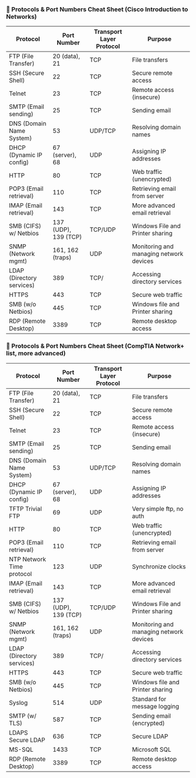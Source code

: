 ### 🧠 Protocols & Port Numbers Cheat Sheet (Cisco Introduction to Networks)

| **Protocol**               | **Port Number** | **Transport Layer Protocol** | **Purpose**                                      |
|---------------------------|-----------------|-------------------------------|--------------------------------------------------|
| FTP (File Transfer)       | 20 (data), 21   | TCP                           | File transfers                                   |
| SSH (Secure Shell)        | 22              | TCP                           | Secure remote access                             |
| Telnet                    | 23              | TCP                           | Remote access (insecure)                         |
| SMTP (Email sending)      | 25              | TCP                           | Sending email                                    |
| DNS (Domain Name System)  | 53              | UDP/TCP                       | Resolving domain names                           |
| DHCP (Dynamic IP config)  | 67 (server), 68 | UDP                           | Assigning IP addresses                           |
| HTTP                      | 80              | TCP                           | Web traffic (unencrypted)                        |
| POP3 (Email retrieval)    | 110             | TCP                           | Retrieving email from server                     |
| IMAP (Email retrieval)    | 143             | TCP                           | More advanced email retrieval                    |
| SMB (CIFS) w/ Netbios     | 137 (UDP), 139 (TCP)| TCP/UDP                   | Windows File and Printer sharing                 |
| SNMP (Network mgmt)       | 161, 162 (traps)| UDP                           | Monitoring and managing network devices          |
| LDAP (Directory services) | 389             | TCP/                          | Accessing directory services                     |
| HTTPS                     | 443             | TCP                           | Secure web traffic                               |
| SMB (w/o Netbios)         | 445             | TCP                           | Windows file and Printer sharing                 |
| RDP (Remote Desktop)      | 3389            | TCP                           | Remote desktop access                            |



### 🧠 Protocols & Port Numbers Cheat Sheet (CompTIA Network+ list, more advanced)
| **Protocol**               | **Port Number** | **Transport Layer Protocol** | **Purpose**                                      |
|---------------------------|-----------------|-------------------------------|--------------------------------------------------|
| FTP (File Transfer)       | 20 (data), 21   | TCP                           | File transfers                                   |
| SSH (Secure Shell)        | 22              | TCP                           | Secure remote access                             |
| Telnet                    | 23              | TCP                           | Remote access (insecure)                         |
| SMTP (Email sending)      | 25              | TCP                           | Sending email                                    |
| DNS (Domain Name System)  | 53              | UDP/TCP                       | Resolving domain names                           |
| DHCP (Dynamic IP config)  | 67 (server), 68 | UDP                           | Assigning IP addresses                           |
| TFTP Trivial FTP          | 69              | UDP                           | Very simple ftp, no auth                         |
| HTTP                      | 80              | TCP                           | Web traffic (unencrypted)                        |
| POP3 (Email retrieval)    | 110             | TCP                           | Retrieving email from server                     |
| NTP Network Time protocol | 123             | UDP                           | Synchronize clocks                               |
| IMAP (Email retrieval)    | 143             | TCP                           | More advanced email retrieval                    |
| SMB (CIFS) w/ Netbios     | 137 (UDP), 139 (TCP)| TCP/UDP                   | Windows File and Printer sharing                 |
| SNMP (Network mgmt)       | 161, 162 (traps)| UDP                           | Monitoring and managing network devices          |
| LDAP (Directory services) | 389             | TCP/                          | Accessing directory services                     |
| HTTPS                     | 443             | TCP                           | Secure web traffic                               |
| SMB (w/o Netbios)         | 445             | TCP                           | Windows file and Printer sharing                 |
| Syslog                    | 514             | UDP                           | Standard for message logging                     |
| SMTP (w/ TLS)             | 587             | TCP                           | Sending email (encrypted)                        |
| LDAPS Secure LDAP         | 636             | TCP                           | Secure LDAP                                      |
| MS-SQL                    | 1433            | TCP                           | Microsoft SQL                                    |
| RDP (Remote Desktop)      | 3389            | TCP                           | Remote desktop access                            |

